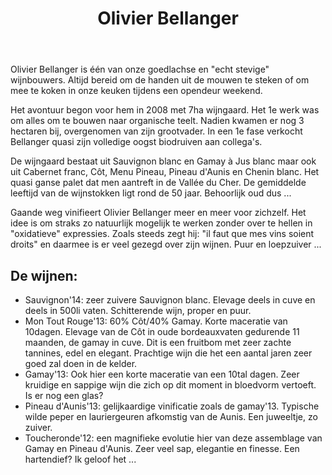 ﻿---
title: Olivier Bellanger
huis:  Dom. de La Piffaudière
regio: A.O.C. Touraine
photo: bellanger.jpg
layout: wijnhuis 

wijnen:
    - naam: Sauvignon'14
      ref:   
      app:  A.O.C. Touraine
      type: Blanc sec
      cep:  Sauvignon blanc
      prijs: €9.94
    
    - naam: Mon Tout Rouge'14
      ref:   
      app:  A.O.C. Touraine
      type: Rouge
      cep:  60% Côt/40% Gamay à Jus Blanc
      prijs: €9.94
      
    - naam: Gamay'13
      ref:   
      app:  A.O.C. Touraine
      type: Rouge
      cep:  Gamay à Jus Blanc
      prijs: €10.64
    
    - naam: Pineau d'Aunis'13
      ref:   
      app:  Vin de France
      type: Rouge
      cep:  Pineau d'Aunis
      prijs: €12.89
      
    - naam: Toucheronde'12
      ref:   
      app:  A.O.C. Touraine
      type: Rouge
      cep:  Gamay/Pineau d'Aunis
      prijs: €12.94
     
    
    
---
Olivier Bellanger is één van onze goedlachse en "echt stevige" wijnbouwers. Altijd bereid om de handen uit de mouwen te steken of om mee te koken in onze keuken tijdens een 
opendeur weekend.

Het avontuur begon voor hem in 2008 met 7ha wijngaard. Het 1e werk was om alles om te bouwen naar organische teelt. Nadien kwamen er nog 3 hectaren bij, overgenomen van zijn grootvader.
In een 1e fase verkocht Bellanger quasi zijn volledige oogst biodruiven aan collega's. 

De wijngaard bestaat uit Sauvignon blanc en Gamay à Jus blanc maar ook uit Cabernet franc, Côt, Menu Pineau, Pineau d'Aunis en Chenin blanc. Het quasi ganse palet dat men aantreft in de Vallée du Cher.
De gemiddelde leeftijd van de wijnstokken ligt rond de 50 jaar. Behoorlijk oud dus ...

Gaande weg vinifieert Olivier Bellanger meer en meer voor zichzelf. Het idee is om straks zo natuurlijk mogelijk te werken zonder over te hellen in "oxidatieve" expressies.
Zoals steeds zegt hij: "il faut que mes vins soient droits" en daarmee is er veel gezegd over zijn wijnen. Puur en loepzuiver ...

De wijnen:
----------
* Sauvignon'14: zeer zuivere Sauvignon blanc. Elevage deels in cuve en deels in 500li vaten. Schitterende wijn, proper en puur.
* Mon Tout Rouge'13: 60% Côt/40% Gamay. Korte maceratie van 10dagen. Elevage van de Côt in oude bordeauxvaten gedurende 11 maanden, de gamay in cuve. Dit is een fruitbom met zeer zachte tannines, edel en elegant.
Prachtige wijn die het een aantal jaren zeer goed zal doen in de kelder.
* Gamay'13: Ook hier een korte maceratie van een 10tal dagen. Zeer kruidige en sappige wijn die zich op dit moment in bloedvorm vertoeft. Is er nog een glas?
* Pineau d'Aunis'13: gelijkaardige vinificatie zoals de gamay'13. Typische wilde peper en lauriergeuren afkomstig van de Aunis. Een juweeltje, zo zuiver.
* Toucheronde'12: een magnifieke evolutie hier van deze assemblage van Gamay en Pineau d'Aunis. Zeer veel sap, elegantie en finesse. Een hartendief? Ik geloof het ...
   



